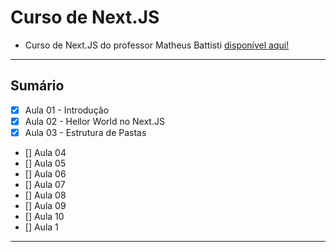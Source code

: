 # Curso de Next.JS
- Curso de Next.JS do professor Matheus Battisti [disponível aqui!](https://www.youtube.com/playlist?list=PLnDvRpP8BnezfJcfiClWskFOLODeqI_Ft)

---

## Sumário

- [x] Aula 01 - Introdução
- [x] Aula 02 - Hellor World no Next.JS
- [x] Aula 03 - Estrutura de Pastas
- [] Aula 04
- [] Aula 05
- [] Aula 06
- [] Aula 07
- [] Aula 08
- [] Aula 09
- [] Aula 10
- [] Aula 1

---

